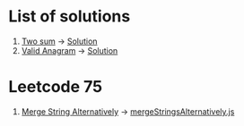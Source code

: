 # List of solutions

1. [Two sum](https://leetcode.com/problems/two-sum/description/) -> [Solution](1-twoSum.js)
2. [Valid Anagram](https://leetcode.com/problems/valid-anagram/) -> [Solution](242-validAnagram.js)

# Leetcode 75

1. [Merge String Alternatively](https://leetcode.com/problems/merge-strings-alternately/description) -> [mergeStringsAlternatively.js](1768-mergeStringsAlternatively.js)
